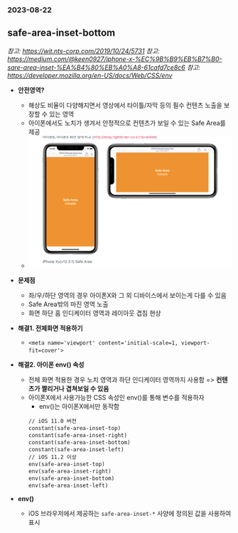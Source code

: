 ### 2023-08-22

## safe-area-inset-bottom
*참고: https://wit.nts-corp.com/2019/10/24/5731*
*참고: https://medium.com/@keen0927/iphone-x-%EC%9B%B9%EB%B7%B0-sare-area-inset-%EA%B4%80%EB%A0%A8-61cafd7ce8c6*
*참고: https://developer.mozilla.org/en-US/docs/Web/CSS/env*
- **안전영역?**
  - 해상도 비율이 다양해지면서 영상에서 타이틀/자막 등의 필수 컨텐츠 노출을 보장할 수 있는 영역
  - 아이폰에서도 노치가 생겨서 안정적으로 컨텐츠가 보일 수 있는 Safe Area를 제공
  - ![](../images/2023-08-22-iphone-safe-area.png)

- **문제점**
  - 좌/우/하단 영역의 경우 아이폰X와 그 외 디바이스에서 보이는게 다를 수 있음
  - Safe Area밖의 마진 영역 노출
  - 화면 하단 홈 인디케이터 영역과 레이아웃 겹침 현상

- **해결1. 전체화면 적용하기**
  - `<meta name='viewport' content='initial-scale=1, viewport-fit=cover'>`

- **해결2. 아이폰 env() 속성**
  - 전체 화면 적용한 경우 노치 영역과 하단 인디케이터 영역까지 사용함 => **컨텐츠가 짤리거나 겹쳐보일 수 있음**
  - 아이폰X에서 사용가능한 CSS 속성인 env()를 통해 변수를 적용하자
    - env()는 아이폰X에서만 동작함
    ```
    // iOS 11.0 버전
    constant(safe-area-inset-top)
    constant(safe-area-inset-right)
    constant(safe-area-inset-bottom)
    constant(safe-area-inset-left)
    // iOS 11.2 이상
    env(safe-area-inset-top)
    env(safe-area-inset-right)
    env(safe-area-inset-bottom)
    env(safe-area-inset-left)
    ```

- **env()**
  - iOS 브라우저에서 제공하는 `safe-area-inset-*` 사양에 정의된 값을 사용하여 표시


